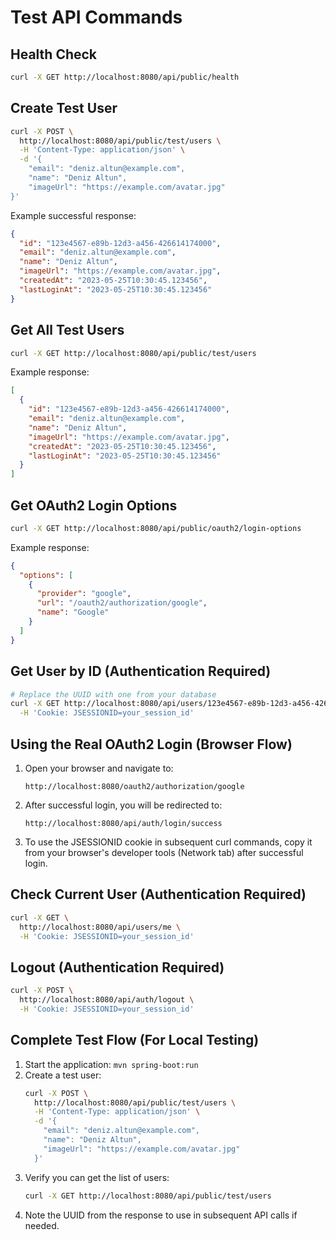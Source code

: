 # Test API Commands

## Health Check

```bash
curl -X GET http://localhost:8080/api/public/health
```

## Create Test User

```bash
curl -X POST \
  http://localhost:8080/api/public/test/users \
  -H 'Content-Type: application/json' \
  -d '{
    "email": "deniz.altun@example.com",
    "name": "Deniz Altun",
    "imageUrl": "https://example.com/avatar.jpg"
}'
```

Example successful response:
```json
{
  "id": "123e4567-e89b-12d3-a456-426614174000",
  "email": "deniz.altun@example.com",
  "name": "Deniz Altun",
  "imageUrl": "https://example.com/avatar.jpg",
  "createdAt": "2023-05-25T10:30:45.123456",
  "lastLoginAt": "2023-05-25T10:30:45.123456"
}
```

## Get All Test Users

```bash
curl -X GET http://localhost:8080/api/public/test/users
```

Example response:
```json
[
  {
    "id": "123e4567-e89b-12d3-a456-426614174000",
    "email": "deniz.altun@example.com",
    "name": "Deniz Altun",
    "imageUrl": "https://example.com/avatar.jpg",
    "createdAt": "2023-05-25T10:30:45.123456",
    "lastLoginAt": "2023-05-25T10:30:45.123456"
  }
]
```

## Get OAuth2 Login Options

```bash
curl -X GET http://localhost:8080/api/public/oauth2/login-options
```

Example response:
```json
{
  "options": [
    {
      "provider": "google",
      "url": "/oauth2/authorization/google",
      "name": "Google"
    }
  ]
}
```

## Get User by ID (Authentication Required)

```bash
# Replace the UUID with one from your database
curl -X GET http://localhost:8080/api/users/123e4567-e89b-12d3-a456-426614174000 \
  -H 'Cookie: JSESSIONID=your_session_id'
```

## Using the Real OAuth2 Login (Browser Flow)

1. Open your browser and navigate to:
   ```
   http://localhost:8080/oauth2/authorization/google
   ```

2. After successful login, you will be redirected to:
   ```
   http://localhost:8080/api/auth/login/success
   ```

3. To use the JSESSIONID cookie in subsequent curl commands, copy it from your browser's developer tools (Network tab) after successful login.

## Check Current User (Authentication Required)

```bash
curl -X GET \
  http://localhost:8080/api/users/me \
  -H 'Cookie: JSESSIONID=your_session_id'
```

## Logout (Authentication Required)

```bash
curl -X POST \
  http://localhost:8080/api/auth/logout \
  -H 'Cookie: JSESSIONID=your_session_id'
```

## Complete Test Flow (For Local Testing)

1. Start the application: `mvn spring-boot:run`
2. Create a test user:
   ```bash
   curl -X POST \
     http://localhost:8080/api/public/test/users \
     -H 'Content-Type: application/json' \
     -d '{
       "email": "deniz.altun@example.com",
       "name": "Deniz Altun",
       "imageUrl": "https://example.com/avatar.jpg"
     }'
   ```
3. Verify you can get the list of users:
   ```bash
   curl -X GET http://localhost:8080/api/public/test/users
   ```
4. Note the UUID from the response to use in subsequent API calls if needed. 